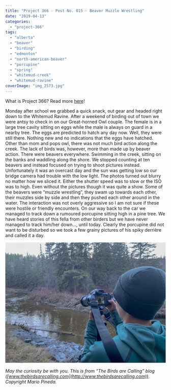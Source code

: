```yaml
---
title: "Project 366 - Post No. 015 - Beaver Muzzle Wrestling"
date: "2019-04-13"
categories: 
  - "project-366"
tags: 
  - "alberta"
  - "beaver"
  - "birding"
  - "edmonton"
  - "north-american-beaver"
  - "porcupine"
  - "spring"
  - "whitemud-creek"
  - "whitemud-ravine"
coverImage: "img_2573.jpg"
---
```


What is Project 366? Read more [here](https://thebirdsarecalling.com/2019/03/29/project-366/)!

Monday after school we grabbed a quick snack, out gear and headed right down to the Whitemud Ravine. After a weekend of birding out of town we were antsy to check in on our Great-horned Owl couple. The female is in a large tree cavity sitting on eggs while the male is always on guard in a nearby tree. The eggs are predicted to hatch any day now. Well, they were still there. Nothing new and no indications that the eggs have hatched. Other than mom and pops owl, there was not much bird action along the creek. The lack of birds was, however, more than made up by beaver action. There were beavers everywhere. Swimming in the creek, sitting on the banks and waddling along the shore. We stopped counting at ten beavers and instead focused on trying to shoot pictures instead. Unfortunately it was an overcast day and the sun was getting low so our bridge camera had trouble with the low light. The photos turned out blurry no matter how we sliced it. Either the shutter speed was to slow or the ISO was to high. Even without the pictures though it was quite a show. Some of the beavers were “muzzle wrestling”, they swam up towards each other, their muzzles side by side and then they pushed each other around in the water. The interaction was not overly aggressive so I am not sure if these were hostile or friendly encounters. On our way back to the car we managed to track down a rumoured porcupine sitting high in a pine tree. We have heard stories of this fella from other birders but we have never managed to track him/her down..., until today. Clearly the porcupine did not want to be disturbed so we took a few grainy pictures of his spiky derrière and called it a day.

![](images/img_2573.jpg)

_May the curiosity be with you. This is from “The Birds are Calling” blog ([www.thebirdsarecalling.com](http://www.thebirdsarecalling.com)). Copyright Mario Pineda._
